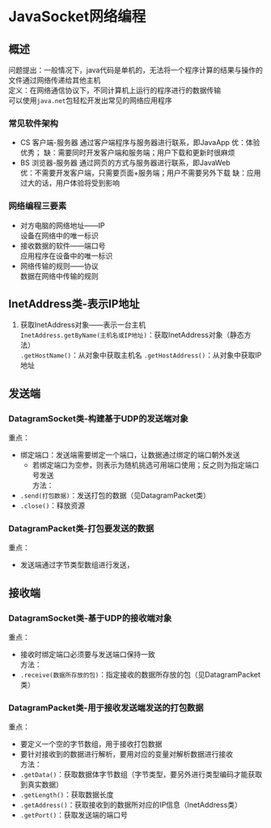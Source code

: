 # JavaSocket网络编程

## 概述
问题提出：一般情况下，java代码是单机的，无法将一个程序计算的结果与操作的文件通过网络传递给其他主机  
定义：在网络通信协议下，不同计算机上运行的程序进行的数据传输  
可以使用`java.net`包轻松开发出常见的网络应用程序  

### 常见软件架构
- CS 客户端-服务器
  通过客户端程序与服务器进行联系，即JavaApp
  优：体验优秀；
  缺：需要同时开发客户端和服务端；用户下载和更新时很麻烦
- BS 浏览器-服务器
  通过网页的方式与服务器进行联系，即JavaWeb  
  优：不需要开发客户端，只需要页面+服务端；用户不需要另外下载
  缺：应用过大的话，用户体验将受到影响

### 网络编程三要素
- 对方电脑的网络地址——IP  
  设备在网络中的唯一标识
- 接收数据的软件——端口号  
  应用程序在设备中的唯一标识
- 网络传输的规则——协议  
  数据在网络中传输的规则

## InetAddress类-表示IP地址
1. 获取InetAddress对象——表示一台主机  
   `InetAddress.getByName(主机名或IP地址)`：获取InetAddress对象（静态方法）  
   `.getHostName()`：从对象中获取主机名
   `.getHostAddress()`：从对象中获取IP地址

## 发送端

### DatagramSocket类-构建基于UDP的发送端对象
重点：
- 绑定端口：发送端需要绑定一个端口，让数据通过绑定的端口朝外发送
  - 若绑定端口为空参，则表示为随机挑选可用端口使用；反之则为指定端口号发送  
方法：
- `.send(打包数据)`：发送打包的数据（见DatagramPacket类）
- `.close()`：释放资源

### DatagramPacket类-打包要发送的数据
重点：
- 发送端通过字节类型数组进行发送，

## 接收端
### DatagramSocket类-基于UDP的接收端对象
重点：
- 接收时绑定端口必须要与发送端口保持一致  
方法：
- `.receive(数据所存放的包)`：指定接收的数据所存放的包（见DatagramPacket类）

### DatagramPacket类-用于接收发送端发送的打包数据 
重点：
- 要定义一个空的字节数组，用于接收打包数据  
- 要针对接收到的数据进行解析，要用对应的变量对解析数据进行接收  
方法：
- `.getData()`：获取数据体字节数组（字节类型，要另外进行类型编码才能获取到真实数据）
- `.getLength()`：获取数据长度
- `.getAddress()`：获取接收到的数据所对应的IP信息（InetAddress类）
- `.getPort()`：获取发送端的端口号